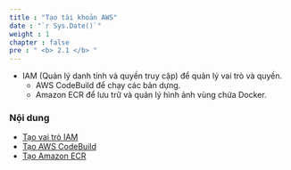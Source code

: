 ```yaml
---
title : "Tạo tài khoản AWS"
date : "`r Sys.Date()`"
weight : 1
chapter : false
pre : " <b> 2.1 </b> "
---
```


- IAM (Quản lý danh tính và quyền truy cập) để quản lý vai trò và quyền.
  - AWS CodeBuild để chạy các bản dựng.
  - Amazon ECR để lưu trữ và quản lý hình ảnh vùng chứa Docker.


 ### Nội dung
 - [Tạo vai trò IAM](2.1.1-createIAMrole/)
 - [Tạo AWS CodeBuild](2.1.2-createAWScodebuild/)
 - [Tạo Amazon ECR](2.1.1-createAmazonECR/)